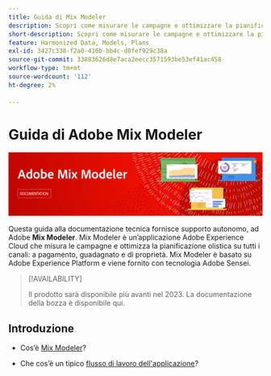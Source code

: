 ```yaml
---
title: Guida di Mix Modeler
description: Scopri come misurare le campagne e ottimizzare la pianificazione in modo olistico su tutti i canali con Mix Modeler.
short-description: Scopri come misurare le campagne e ottimizzare la pianificazione in modo olistico su tutti i canali con Mix Modeler.
feature: Harmonized Data, Models, Plans
exl-id: 3427c338-f2a0-416b-bb4c-d8fef929c38a
source-git-commit: 33883626d8e7aca2eecc3571593be53ef41ac458
workflow-type: tm+mt
source-wordcount: '112'
ht-degree: 2%

---
```


# Guida di Adobe Mix Modeler

![Banner](assets/mix-modeler-banner.png)

Questa guida alla documentazione tecnica fornisce supporto autonomo, ad Adobe **Mix Modeler**. Mix Modeler è un’applicazione Adobe Experience Cloud che misura le campagne e ottimizza la pianificazione olistica su tutti i canali: a pagamento, guadagnato e di proprietà. Mix Modeler è basato su Adobe Experience Platform e viene fornito con tecnologia Adobe Sensei.

>[!AVAILABILITY]
>
>Il prodotto sarà disponibile più avanti nel 2023. La documentazione della bozza è disponibile qui.

## Introduzione

* Cos’è [Mix Modeler](get-started/about.md)?

* Che cos’è un tipico [flusso di lavoro dell&#39;applicazione](get-started/workflow.md)?
